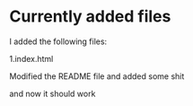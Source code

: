 # Currently added files
I added the following files:

1.index.html

Modified the README file and added some shit

and now it should work
